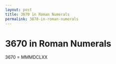 ```yaml
---
layout: post
title: 3670 in Roman Numerals
permalink: 3670-in-roman-numerals
---
```


# 3670 in Roman Numerals

3670 = MMMDCLXX
